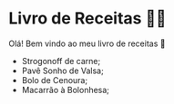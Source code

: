 # Livro de Receitas :man_cook:

Olá! Bem vindo ao meu livro de receitas :wave:

- Strogonoff de carne;
- Pavê Sonho de Valsa;
- Bolo de Cenoura;
- Macarrão à Bolonhesa;